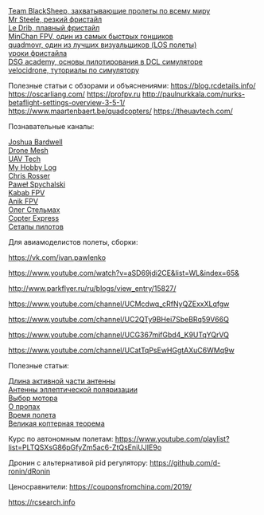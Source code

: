 <DT><A HREF="https://www.youtube.com/channel/UCAMZOHjmiInGYjOplGhU38g" >Team BlackSheep, захватывающие пролеты по всему миру</A>
<DT><A HREF="https://www.youtube.com/channel/UCQEqPV0AwJ6mQYLmSO0rcNA" >Mr Steele, резкий фристайл</A>
<DT><A HREF="https://www.youtube.com/channel/UCQEqPV0AwJ6mQYLmSO0rcNA" >Le Drib, плавный фристайл</A>
<DT><A HREF="https://www.youtube.com/channel/UCFJdwOewIZBv3dDJmhtVn1g" >MinChan FPV, один из самых быстрых гонщиков</A>
<DT><A HREF="https://www.youtube.com/channel/UC7c1iZQpR8_mct1tCKcjWcw" >quadmovr, один из лучших визуальщиков (LOS полеты)</A>
<DT><A HREF="https://www.youtube.com/channel/UCFedUk5j_EidYV4P-EnYJYg/videos" >уроки фристайла</A>
<DT><A HREF="https://www.youtube.com/watch?v=ZZotXvbVEkI&list=PLwy7zFO7fCeM6rZilz3DlQ7kHs7HjhpYg&index=6" >DSG academy, основы пилотирования в DCL симуляторе</A>
<DT><A HREF="https://www.youtube.com/c/Velocidrone" >velocidrone, туториалы по симулятору</A>

Полезные статьи с обзорами и объяснениями:
https://blog.rcdetails.info/
https://oscarliang.com/
https://profpv.ru
http://paulnurkkala.com/nurks-betaflight-settings-overview-3-5-1/
https://www.maartenbaert.be/quadcopters/
https://theuavtech.com/

Познавательные каналы:
<DT><A HREF="https://www.youtube.com/channel/UCX3eufnI7A2I7IkKHZn8KSQ" >Joshua Bardwell</A>
<DT><A HREF="https://www.youtube.com/channel/UC3c9WhUvKv2eoqZNSqAGQXg/videos" >Drone Mesh</A>
<DT><A HREF="https://www.youtube.com/channel/UCI2MZOaHJFMAmW5ni7vuAQg" >UAV Tech</A>
<DT><A HREF="https://www.youtube.com/channel/UC1R4TVyxi782_sNGUjREGVQ" >My Hobby Log</A>
<DT><A HREF="https://www.youtube.com/channel/UC45_6KVAAZG_iOgzksGswMw" >Chris Rosser</A>
<DT><A HREF="https://www.youtube.com/c/Pawe%C5%82Spychalski" >Paweł Spychalski</A>
<DT><A HREF="https://www.youtube.com/channel/UC4yjtLpqFmlVncUFExoVjiQ" >Kabab FPV</A>
<DT><A HREF="https://www.youtube.com/channel/UC29J5CXmsnqX7JPAzlU9yCQ" >Anik FPV</A>
<DT><A HREF="https://www.youtube.com/user/Elektraua" >Олег Стельмах</A>
<DT><A HREF="https://www.youtube.com/channel/UCeCu93sLBkcgbIkIC7Jaauw" >Copter Express</A>


<DT><A HREF="https://rotorbuilds.com/explore" >Сетапы пилотов</A>

Для авиамоделистов полеты, сборки:

https://vk.com/ivan.pawlenko

https://www.youtube.com/watch?v=aSD69jdi2CE&list=WL&index=65&

http://www.parkflyer.ru/ru/blogs/view_entry/15827/

https://www.youtube.com/channel/UCMcdwq_cRfNyQZExxXLqfgw

https://www.youtube.com/channel/UC2QTy9BHei7SbeBRq59V66Q

https://www.youtube.com/channel/UCG367mifGbd4_K9UTqYQrVQ

https://www.youtube.com/channel/UCatTqPsEwHGgtAXuC6WMq9w

Полезные статьи:
<DT><A HREF="http://www.fireniko.ru/2017/04/%D0%B4%D0%BB%D0%B8%D0%BD%D0%B0-%D0%B0%D0%BA%D1%82%D0%B8%D0%B2%D0%BD%D0%BE%D0%B9-%D1%87%D0%B0%D1%81%D1%82%D0%B8-%D0%B0%D0%BD%D1%82%D0%B5%D0%BD%D0%BD-%D1%83-%D0%BF%D1%80%D0%B8%D0%B5%D0%BC%D0%BD%D0%B8/" >Длина активной части антенны</A>
<DT><A HREF="https://bester-ltd.ru/articl/teoriya_praktika/krugovaya_polyarizatsiya/krugovaya_polyarizatsiya.html" >Антенны эллептической поляризации</A>
<DT><A HREF="https://blog.rcdetails.info/kak-vybrat-motory-dlya-kvadrokoptera-ili-gonochnogo-drona/" >Выбор мотора</A>
<DT><A HREF="https://pikabu.ru/story/letatelnyiy_post_7_propelleryi_4404295" >О пропах</A>
<DT><A HREF="http://mshtests.c1.biz/hover.html" >Время полета</A>
<DT><A HREF="http://mshtools.c1.biz/2017/07/12/the-great-copters-theorem/" >Великая коптерная теорема</A>


Курс по автономным полетам:
https://www.youtube.com/playlist?list=PLTQSXsG86pGfyZm5ac6-ZtQsEniUJIE9o


Дронин с альтернативой pid регулятору:
https://github.com/d-ronin/dRonin

Ценосравнители:
https://couponsfromchina.com/2019/

https://rcsearch.info
